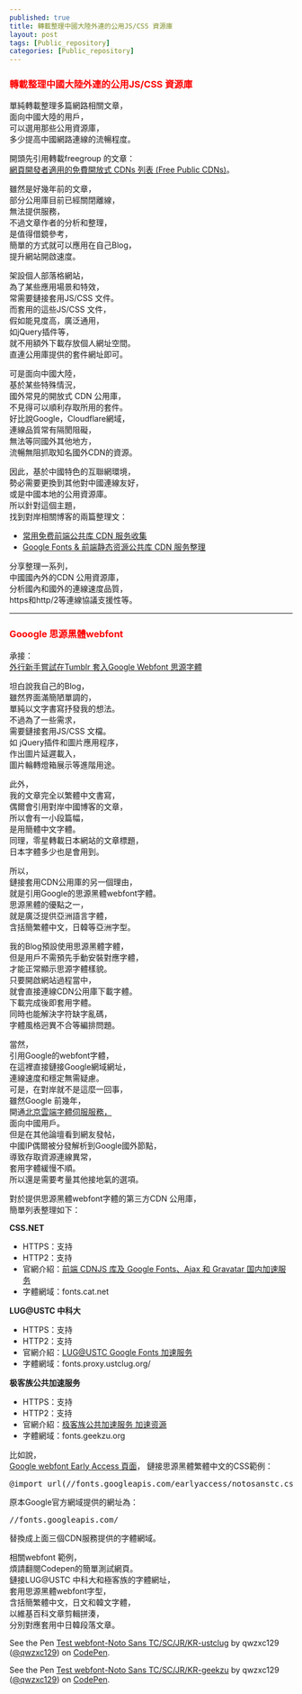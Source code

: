 ```yaml
---
published: true
title: 轉載整理中國大陸外連的公用JS/CSS 資源庫
layout: post
tags: [Public_repository]
categories: [Public_repository]
---
```


### <font color="red">轉載整理中國大陸外連的公用JS/CSS 資源庫</font> 

單純轉載整理多篇網路相關文章，   
面向中國大陸的用戶，    
可以選用那些公用資源庫，    
多少提高中國網路連線的流暢程度。    
    
開頭先引用轉載freegroup 的文章：   
[網頁開發者適用的免費開放式 CDNs 列表 (Free Public CDNs)][1]。    
    
雖然是好幾年前的文章，   
部分公用庫目前已經關閉離線，    
無法提供服務，   
不過文章作者的分析和整理，   
是值得借鏡參考，    
簡單的方式就可以應用在自己Blog，    
提升網站開啟速度。   
    
架設個人部落格網站，    
為了某些應用場景和特效，    
常需要鏈接套用JS/CSS 文件。   
而套用的這些JS/CSS 文件，    
假如能見度高，廣泛通用，    
如jQuery插件等，   
就不用額外下載存放個人網址空間。    
直連公用庫提供的套件網址即可。   
    
可是面向中國大陸，   
基於某些特殊情況，   
國外常見的開放式 CDN 公用庫，   
不見得可以順利存取所用的套件。   
好比說Google，Cloudflare網域，   
連線品質常有隔閡阻礙，   
無法等同國外其他地方，   
流暢無阻抓取知名國外CDN的資源。   
    
因此，基於中國特色的互聯網環境，    
勢必需要更換到其他對中國連線友好，   
或是中國本地的公用資源庫。   
所以針對這個主題，   
找到對岸相關博客的兩篇整理文：   
* [<span lang="zh-Hans">常用免费前端公共库 CDN 服务收集</span>][6]
* [<span lang="zh-Hans">Google Fonts & 前端静态资源公共库 CDN 服务整理</span>][7]

分享整理一系列，    
中國國內外的CDN 公用資源庫，    
分析國內和國外的連線速度品質，   
https和http/2等連線協議支援性等。    
    
----

### <font color="red">Gooogle 思源黑體webfont</font>  
    
承接：   
[外行新手嘗試在Tumblr 套入Google Webfont 思源字體][9]        
        
坦白說我自己的Blog，    
雖然界面滿簡陋單調的，   
單純以文字書寫抒發我的想法。    
不過為了一些需求，   
需要鏈接套用JS/CSS 文檔。    
如 jQuery插件和圖片應用程序，    
作出圖片延遲載入，   
圖片輪轉燈箱展示等進階用途。    
    
此外，   
我的文章完全以繁體中文書寫，    
偶爾會引用對岸中國博客的文章，   
所以會有一小段篇幅，    
是用簡體中文字體。   
同理，零星轉載日本網站的文章標題，   
日本字體多少也是會用到。    
    
所以，   
鏈接套用CDN公用庫的另一個理由，   
就是引用Google的思源黑體webfont字體。   
思源黑體的優點之一，    
就是廣泛提供亞洲語言字體，   
含括簡繁體中文，日韓等亞洲字型。    
    
我的Blog預設使用思源黑體字體，   
但是用戶不需預先手動安裝對應字體，   
才能正常顯示思源字體樣貌。   
只要開啟網站過程當中，   
就會直接連線CDN公用庫下載字體。   
下載完成後即套用字體。   
同時也能解決字符缺字亂碼，   
字體風格迥異不合等編排問題。    
    
當然，   
引用Google的webfont字體，   
在這裡直接鏈接Google網域網址，    
連線速度和穩定無需疑慮。    
可是，在對岸就不是這麼一回事，   
雖然Google 前幾年，   
開通[北京雲端字體伺服服務，][5]   
面向中國用戶。   
但是在其他論壇看到網友發帖，    
中國IP偶爾被分發解析到Google國外節點，   
導致存取資源連線異常，   
套用字體緩慢不順。   
所以還是需要考量其他接地氣的選項。   
    
對於提供思源黑體webfont字體的第三方CDN 公用庫，   
簡單列表整理如下：   

**CSS.NET**
* HTTPS：支持
* HTTP2：支持
* 官網介紹：[<span lang="zh-Hans">前端 CDNJS 库及 Google Fonts、Ajax 和 Gravatar 国内加速服务</span>][2]
* 字體網域：fonts.cat.net

**LUG@USTC 中科大**
* HTTPS：支持
* HTTP2：支持
* 官網介紹：[<span lang="zh-Hans">LUG@USTC Google Fonts 加速服务</span>][3]
* 字體網域：fonts.proxy.ustclug.org/

**极客族公共加速服务**
* HTTPS：支持
* HTTP2：支持
* 官網介紹：[<span lang="zh-Hans">极客族公共加速服务 加速资源</span>][4]
* 字體網域：fonts.geekzu.org
    
比如說，    
[Google webfont Early Access 頁面][8]，
鏈接思源黑體繁體中文的CSS範例：   
<pre class="prettyprint lang-css">@import url(//fonts.googleapis.com/earlyaccess/notosanstc.css); </pre>
原本Google官方網域提供的網址為：
<pre class="prettyprint lang-css">//fonts.googleapis.com/</pre>
替換成上面三個CDN服務提供的字體網域。    

相關webfont 範例，   
煩請翻閱Codepen的簡單測試網頁。   
鏈接LUG@USTC 中科大和極客族的字體網址，    
套用思源黑體webfont字型，    
含括簡繁體中文，日文和韓文字體，    
以維基百科文章剪輯拼湊，    
分別對應套用中日韓段落文章。    

<p data-height="430" data-theme-id="dark" data-slug-hash="vWpYqL" data-default-tab="html,result" data-user="qwzxc129" data-embed-version="2" data-pen-title="Test webfont-Noto Sans TC/SC/JR/KR-ustclug" class="codepen">See the Pen <a href="https://codepen.io/qwzxc129/pen/vWpYqL/">Test webfont-Noto Sans TC/SC/JR/KR-ustclug</a> by qwzxc129 (<a href="https://codepen.io/qwzxc129">@qwzxc129</a>) on <a href="https://codepen.io">CodePen</a>.</p>

<p data-height="430" data-theme-id="dark" data-slug-hash="dZNNaw" data-default-tab="css,result" data-user="qwzxc129" data-embed-version="2" data-pen-title="Test webfont-Noto Sans TC/SC/JR/KR-geekzu" class="codepen">See the Pen <a href="https://codepen.io/qwzxc129/pen/dZNNaw/">Test webfont-Noto Sans TC/SC/JR/KR-geekzu</a> by qwzxc129 (<a href="https://codepen.io/qwzxc129">@qwzxc129</a>) on <a href="https://codepen.io">CodePen</a>.</p>
<script deter src="https://production-assets.codepen.io/assets/embed/ei.js"></script>




[1]: https://free.com.tw/free-public-cdns/
[2]: https://sb.sb/css-cdn/
[3]: https://lug.ustc.edu.cn/wiki/lug/services/googlefonts
[4]: https://cdn.geekzu.org/cached.html
[5]: https://www.ziti163.com/Item/36.aspx
[6]: https://blog.nfz.moe/archives/public-static-cdn-service.html
[7]: https://www.gobyseo.com/2017/08/29/Google-Fonts-&-%E5%89%8D%E7%AB%AF%E9%9D%99%E6%80%81%E8%B5%84%E6%BA%90%E5%85%AC%E5%85%B1%E5%BA%93-CDN-%E6%9C%8D%E5%8A%A1%E6%95%B4%E7%90%86/
[8]: https://fonts.google.com/earlyaccess
[9]: https://shengshampoo.tumblr.com/post/147851303138/
